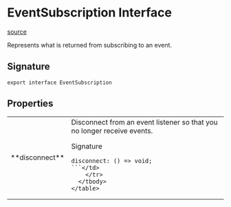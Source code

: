 # EventSubscription Interface

[source](https://developers.meta.com/horizon-worlds/reference/2.0.0/core_eventsubscription)

Represents what is returned from subscribing to an event.

## Signature

```
export interface EventSubscription
```

## Properties

<table>
  <tbody>
    <tr>
      <td>**disconnect**</td>
      <td>Disconnect from an event listener so that you no longer receive events.

Signature

```
disconnect: () => void;
```</td>
    </tr>
  </tbody>
</table>